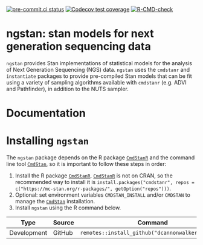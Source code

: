 <!-- badges: start -->
[![pre-commit.ci status](https://results.pre-commit.ci/badge/github/dcannonwalker/ngstan/main.svg)](https://results.pre-commit.ci/latest/github/dcannonwalker/ngstan/main)
[![Codecov test coverage](https://codecov.io/gh/dcannonwalker/ngstan/graph/badge.svg)](https://app.codecov.io/gh/dcannonwalker/ngstan)
[![R-CMD-check](https://github.com/dcannonwalker/ngstan/actions/workflows/R-CMD-check.yaml/badge.svg)](https://github.com/dcannonwalker/ngstan/actions/workflows/R-CMD-check.yaml)
<!-- badges: end -->

# ngstan: stan models for next generation sequencing data

`ngstan` provides Stan implementations of statistical models for the 
analysis of Next Generation Sequencing (NGS) data. `ngstan` uses the `cmdstanr`
and `instantiate` packages to provide pre-compiled Stan models that can be fit
using a variety of sampling algorithms available with `cmdstanr` (e.g. ADVI and Pathfinder), 
in addition to the NUTS sampler. 

# Documentation

# Installing `ngstan`

The `ngstan` package depends on the R package
[`CmdStanR`](https://mc-stan.org/cmdstanr/) and the command line tool
[`CmdStan`](https://mc-stan.org/users/interfaces/cmdstan), so it is
important to follow these steps in order:

1.  Install the R package [`CmdStanR`](https://mc-stan.org/cmdstanr/).
    [`CmdStanR`](https://mc-stan.org/cmdstanr/) is not on CRAN, so the
    recommended way to install it is
    `install.packages("cmdstanr", repos = c("https://mc-stan.org/r-packages/", getOption("repos")))`.
2.  Optional: set environment variables `CMDSTAN_INSTALL` and/or
    `CMDSTAN` to manage the
    [`CmdStan`](https://mc-stan.org/users/interfaces/cmdstan)
    installation. 
3.  Install `ngstan` using the R command below.

| Type        | Source     | Command                                                                     |
|-------------|------------|-----------------------------------------------------------------------------|
| Development | GitHub     | `remotes::install_github("dcannonwalker/ngstan")`                            |

<!---
# Citation
-->

